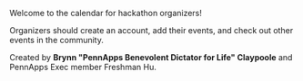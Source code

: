 Welcome to the calendar for hackathon organizers!

Organizers should create an account, add their events, and check out other events in the community.

Created by **Brynn "PennApps Benevolent Dictator for Life" Claypoole** and PennApps Exec member Freshman Hu.
